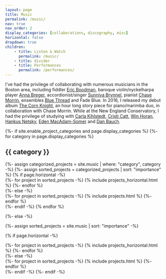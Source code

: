 ```yaml
---
layout: page
title: Music
permalink: /music/
nav: true
nav_order: 2
display_categories: [collaborations, discography, misc]
horizontal: false
dropdown: true
children: 
    - title: Listen & Watch
      permalink: /music/
    - title: divider
    - title: Performances
      permalink: /performances/
---
```



I've had the privilege of collaborating with numerous musicians in the Boston area, including fiddler [Eric Boodman](/music/duo-with-eric/), baroque violin/nyckelharpa player [Anna Breger](https://annabreger.com/), accordionist/singer [Sunniva Brynnel](/music/duo-with-sunniva/), pianist [Chase Morrin](/music/the-corn-knight), ensembles [Blue Thread](/music/all-over-the-map/) and Fade Blue. In 2016, I released my debut album [The Corn Knight](/music/the-corn-knight/), an hour long story piece for piano/marimba duo, in collaboration with Chase Morrin. While at the New England Conservatory, I had the privilege of studying with [Carla Kihlstedt](http://carlakihlstedt.com/), [Cristi Catt](http://www.cristicatt.com/), [Win Horan](http://www.winhoran.net/), [Hankus Netsky](https://necmusic.edu/faculty/hankus-netsky), [Eden MacAdam-Somer](http://fiddlegarden.net/) and [Dan Bauch](https://www.bso.org/profiles/daniel-bauch). 


<!-- pages/projects.md -->
<div class="projects">
{%- if site.enable_project_categories and page.display_categories %}
  <!-- Display categorized projects -->
  {%- for category in page.display_categories %}
  <h2 class="category">{{ category }}</h2>
  {%- assign categorized_projects = site.music | where: "category", category -%}
  {%- assign sorted_projects = categorized_projects | sort: "importance" %}
  <!-- Generate cards for each project -->
  {% if page.horizontal -%}
  <div class="container">
    <div class="row row-cols-2">
    {%- for project in sorted_projects -%}
      {% include projects_horizontal.html %}
    {%- endfor %}
    </div>
  </div>
  {%- else -%}
  <div class="grid">
    {%- for project in sorted_projects -%}
      {% include projects.html %}
    {%- endfor %}
  </div>
  {%- endif -%}
  {% endfor %}

{%- else -%}
<!-- Display projects without categories -->
  {%- assign sorted_projects = site.music | sort: "importance" -%}
  <!-- Generate cards for each project -->
  {% if page.horizontal -%}
  <div class="container">
    <div class="row row-cols-2">
    {%- for project in sorted_projects -%}
      {% include projects_horizontal.html %}
    {%- endfor %}
    </div>
  </div>
  {%- else -%}
  <div class="grid">
    {%- for project in sorted_projects -%}
      {% include projects.html %}
    {%- endfor %}
  </div>
  {%- endif -%}
{%- endif -%}
</div>

